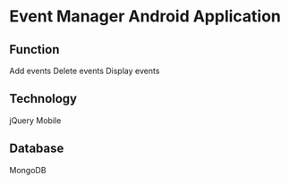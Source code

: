 # Event Manager Android Application

## Function
Add events
Delete events
Display events

## Technology
jQuery Mobile

## Database
MongoDB

